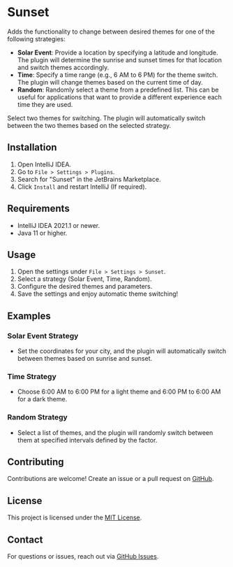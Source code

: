 # Sunset

<!-- Plugin description -->
Adds the functionality to change between desired themes for one of the following strategies:
- **Solar Event**: Provide a location by specifying a latitude and longitude. The plugin will determine the sunrise and sunset times for that location and switch themes accordingly.
- **Time**: Specify a time range (e.g., 6 AM to 6 PM) for the theme switch. The plugin will change themes based on the current time of day.
- **Random**: Randomly select a theme from a predefined list. This can be useful for applications that want to provide a different experience each time they are used.

Select two themes for switching. The plugin will automatically switch between the two themes based on the selected strategy.
<!-- Plugin description end -->

## Installation

1. Open IntelliJ IDEA.
2. Go to `File > Settings > Plugins`.
3. Search for "Sunset" in the JetBrains Marketplace.
4. Click `Install` and restart IntelliJ (If required).

## Requirements

- IntelliJ IDEA 2021.1 or newer.
- Java 11 or higher.

## Usage

1. Open the settings under `File > Settings > Sunset`.
2. Select a strategy (Solar Event, Time, Random).
3. Configure the desired themes and parameters.
4. Save the settings and enjoy automatic theme switching!

## Examples

### Solar Event Strategy
- Set the coordinates for your city, and the plugin will automatically switch between themes based on sunrise and sunset.

### Time Strategy
- Choose 6:00 AM to 6:00 PM for a light theme and 6:00 PM to 6:00 AM for a dark theme.

### Random Strategy
- Select a list of themes, and the plugin will randomly switch between them at specified intervals defined by the factor.

## Contributing

Contributions are welcome! Create an issue or a pull request on [GitHub](https://github.com/hamatthias/sunset).

## License

This project is licensed under the [MIT License](LICENSE).

## Contact

For questions or issues, reach out via [GitHub Issues](https://github.com/hamatthias/sunset/issues).
